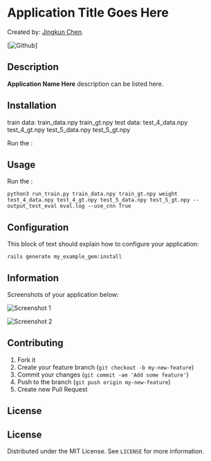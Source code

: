 # Application Title Goes Here
<!-- If you'd like to use a logo instead uncomment this code and remove the text above this line

  ![Logo](URL to logo img file goes here)

-->

Created by: [Jingkun Chen](http://blog.ebuystorm.com/aboutme.html).

[![Github](https://github.com/jingkunchen/MS-CMR_miccai_2019)]

## Description
**Application Name Here** description can be listed here.

## Installation
train data:
train_data.npy train_gt.npy
test data:
test_4_data.npy test_4_gt.npy test_5_data.npy test_5_gt.npy

Run the :



## Usage

Run the :

```erb
python3 run_train.py train_data.npy train_gt.npy weight test_4_data.npy test_4_gt.npy test_5_data.npy test_5_gt.npy --output_test_eval eval.log --use_cnn True
```


## Configuration

This block of text should explain how to configure your application:

`rails generate my_example_gem:install`


## Information

Screenshots of your application below:

![Screenshot 1](http://placekitten.com/400/300)

![Screenshot 2](http://placekitten.com/400/300)



## Contributing

1. Fork it
2. Create your feature branch (`git checkout -b my-new-feature`)
3. Commit your changes (`git commit -am 'Add some feature'`)
4. Push to the branch (`git push origin my-new-feature`)
5. Create new Pull Request


## License

<!-- LICENSE -->
## License

Distributed under the MIT License. See `LICENSE` for more information.
